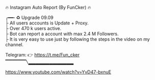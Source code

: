 🔥 Instagram Auto Report (By FunCker) 🔥 
       <br>
       
╭━━╴♻️ Upgrade 09.09
<br>
├  All users accounts is Update + Proxy.
<br>
├  Over 470 k users active. 
<br>
├  Bot can report a account with max 2.4 M Followers.
<br>
├  It is very easy to use just by following the steps in the video on my channel.
<br>

 Telegram: 👉  https://t.me/Fun_cker
 <br>
▔▔▔▔▔▔╲▂▂▂▂▂▂▂▂▂▂▂▂▂

https://www.youtube.com/watch?v=YvD47-bxnuE

